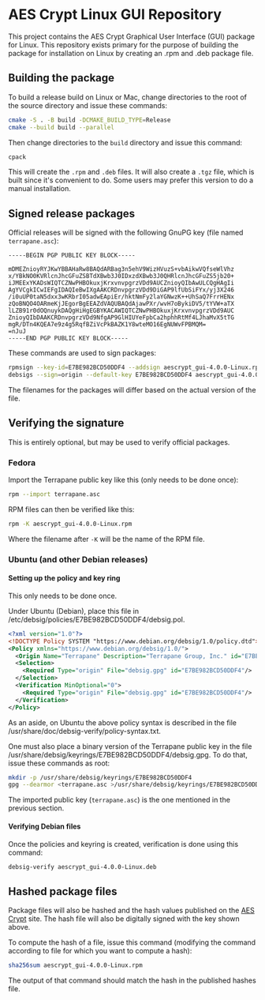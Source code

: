 # AES Crypt Linux GUI Repository

This project contains the AES Crypt Graphical User Interface (GUI) package
for Linux.  This repository exists primary for the purpose of building
the package for installation on Linux by creating an .rpm and .deb package
file.

## Building the package

To build a release build on Linux or Mac, change directories to the root of the
source directory and issue these commands:

```bash
cmake -S . -B build -DCMAKE_BUILD_TYPE=Release
cmake --build build --parallel
```

Then change directories to the `build` directory and issue this command:

```bash
cpack
```

This will create the `.rpm` and `.deb` files.  It will also create a `.tgz`
file, which is built since it's convenient to do.  Some users may prefer
this version to do a manual installation.

## Signed release packages

Official releases will be signed with the following GnuPG key (file named
`terrapane.asc`):

```text
-----BEGIN PGP PUBLIC KEY BLOCK-----

mDMEZnioyRYJKwYBBAHaRw8BAQdARBag3n5ehV9WizHVuzS+vbAikwVQfseWlVhz
x/YBkNO0KVRlcnJhcGFuZSBTdXBwb3J0IDxzdXBwb3J0QHRlcnJhcGFuZS5jb20+
iJMEExYKADsWIQTCZNwPHBOkuxjKrxvnvpgrzVDd9AUCZnioyQIbAwULCQgHAgIi
AgYVCgkICwIEFgIDAQIeBwIXgAAKCRDnvpgrzVDd9DiGAP9lfUbSiFYx/yj3X246
/i0uUP0taN5dxx3wKRbrI05adwEApiEr/hktNmFy2laYGNwzK++UhSaQ7FrrHENx
zQoBNQO4OARmeKjJEgorBgEEAZdVAQUBAQdAjawPXr/wvH7oBykiDV5/tYVW+aTX
lLZB91r0dOQnuykDAQgHiHgEGBYKACAWIQTCZNwPHBOkuxjKrxvnvpgrzVDd9AUC
ZnioyQIbDAAKCRDnvpgrzVDd9NfgAP9GlHIUYeFpbCa2hphhRtMf4LJhaMvX5tTG
mgR/DTn4KQEA7e9z4g5RqfBZiVcPkBAZK1Y8wteMO16EgNUWvFPBMQM=
=nJuJ
-----END PGP PUBLIC KEY BLOCK-----
```

These commands are used to sign packages:

```bash
rpmsign --key-id=E7BE982BCD50DDF4 --addsign aescrypt_gui-4.0.0-Linux.rpm
debsigs --sign=origin --default-key E7BE982BCD50DDF4 aescrypt_gui-4.0.0-Linux.deb
```

The filenames for the packages will differ based on the actual version of
the file.

## Verifying the signature

This is entirely optional, but may be used to verify official packages.

### Fedora

Import the Terrapane public key like this (only needs to be done once):

```bash
rpm --import terrapane.asc
```

RPM files can then be verified like this:

```bash
rpm -K aescrypt_gui-4.0.0-Linux.rpm
```

Where the filename after `-K` will be the name of the RPM file.

### Ubuntu (and other Debian releases)

#### Setting up the policy and key ring

This only needs to be done once.

Under Ubuntu (Debian), place this file in
/etc/debsig/policies/E7BE982BCD50DDF4/debsig.pol.

```xml
<?xml version="1.0"?>
<!DOCTYPE Policy SYSTEM "https://www.debian.org/debsig/1.0/policy.dtd">
<Policy xmlns="https://www.debian.org/debsig/1.0/">
  <Origin Name="Terrapane" Description="Terrapane Group, Inc." id="E7BE982BCD50DDF4"/>
  <Selection>
    <Required Type="origin" File="debsig.gpg" id="E7BE982BCD50DDF4"/>
  </Selection>
  <Verification MinOptional="0">
    <Required Type="origin" File="debsig.gpg" id="E7BE982BCD50DDF4"/>
  </Verification>
</Policy>
```

As an aside, on Ubuntu the above policy syntax is described in the file
/usr/share/doc/debsig-verify/policy-syntax.txt.

One must also place a binary version of the Terrapane public key in the file
/usr/share/debsig/keyrings/E7BE982BCD50DDF4/debsig.gpg.  To do that, issue
these commands as root:

```bash
mkdir -p /usr/share/debsig/keyrings/E7BE982BCD50DDF4
gpg --dearmor <terrapane.asc >/usr/share/debsig/keyrings/E7BE982BCD50DDF4/debsig.gpg
```

The imported public key (`terrapane.asc`) is the one mentioned in the previous
section.

#### Verifying Debian files

Once the policies and keyring is created, verification is done using this
command:

```bash
debsig-verify aescrypt_gui-4.0.0-Linux.deb
```

## Hashed package files

Package files will also be hashed and the hash values published on the
[AES Crypt](https://www.aescrypt.com/) site.  The hash file will also be
digitally signed with the key shown above.

To compute the hash of a file, issue this command (modifying the command
according to file for which you want to compute a hash):

```bash
sha256sum aescrypt_gui-4.0.0-Linux.rpm
```

The output of that command should match the hash in the published hashes file.
